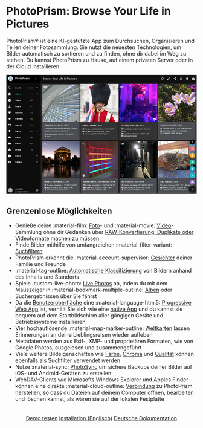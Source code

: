# PhotoPrism: Browse Your Life in Pictures

PhotoPrism® ist eine KI-gestützte App zum Durchsuchen, Organisieren und Teilen deiner Fotosammlung.
Sie nutzt die neuesten Technologien, um Bilder automatisch zu sortieren und zu finden, ohne dir dabei im Weg zu stehen.
Du kannst PhotoPrism zu Hause, auf einem privaten Server oder in der Cloud installieren.

![Screenshot](img/preview.jpg)

## Grenzenlose Möglichkeiten ##

* Genieße deine :material-film: [Foto](user-guide/organize/browse.md)- und :material-movie: [Video](https://demo.photoprism.org/videos)-Sammlung ohne dir Gedanken über [RAW-Konvertierung, Duplikate oder Videoformate machen zu müssen](user-guide/settings/library.md)
* Finde Bilder mithilfe von umfangreichen :material-filter-variant: [Suchfiltern](https://demo.photoprism.org/browse?view=cards&q=flower%20color%3Ared)
* PhotoPrism erkennt die :material-account-supervisor: [Gesichter](https://demo.photoprism.org/people) deiner Familie und Freunde
* :material-tag-outline: [Automatische Klassifizierung](https://demo.photoprism.org/labels) von Bildern anhand des Inhalts und Standorts
* Spiele :custom-live-photo: [Live Photos](https://demo.photoprism.org/browse?view=cards&q=type%3Alive) ab, indem du mit dem Mauszeiger in :material-bookmark-multiple-outline: [Alben]((https://demo.photoprism.org/albums)) oder Suchergebnissen über Sie fährst
* Da die [Benutzeroberfläche](https://demo.photoprism.org/) eine :material-language-html5: [Progressive Web App](https://developer.mozilla.org/en-US/docs/Web/Progressive_web_apps) ist,
  verhält Sie sich wie eine [native App](https://en.wikipedia.org/wiki/Progressive_web_application) und du kannst sie bequem auf dem Startbildschirm aller gängigen Geräte und Betriebssysteme installieren
* Vier hochauflösende :material-map-marker-outline: [Weltkarten](https://demo.photoprism.org/places) lassen Erinnerungen an deine Lieblingsreisen wieder aufleben
* Metadaten werden aus Exif-, XMP- und proprietären Formaten, wie von Google Photos, ausgelesen und zusammengeführt
* Viele weitere Bildeigenschaften wie [Farbe](https://demo.photoprism.org/browse?view=cards&q=color:red), [Chroma](https://demo.photoprism.org/browse?view=cards&q=mono%3Atrue) und [Qualität](https://demo.photoprism.org/review) können ebenfalls als Suchfilter verwendet werden
* Nutze :material-sync: [PhotoSync](https://www.photosync-app.com/) um sichere Backups deiner Bilder auf iOS- und Android-Geräten zu erstellen
* WebDAV-Clients wie Microsofts Windows Explorer und Apples Finder können eine direkte :material-cloud-outline: [Verbindung](https://docs.photoprism.org/user-guide/sync/webdav/) zu PhotoPrism herstellen, so dass du Dateien auf deinem Computer öffnen, bearbeiten und löschen kannst, als wären sie auf der lokalen Festplatte

<p style="text-align: center; padding: 20px 4px;">
  <a class="action-button" href="https://demo.photoprism.org/" target="_blank">Demo testen</a>
  <a class="action-button" href="https://docs.photoprism.org/getting-started/" target="_blank">Installation (Englisch)</a>
  <a class="action-button" href="user-guide/">Deutsche Dokumentation</a>
</p>

